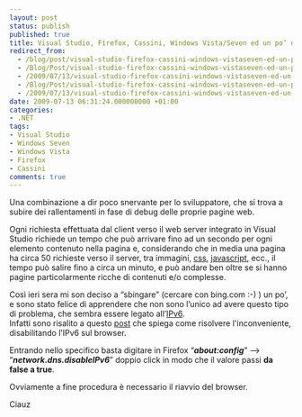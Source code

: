 ```yaml
---
layout: post
status: publish
published: true
title: Visual Studio, Firefox, Cassini, Windows Vista/Seven ed un po’ di lentezza.
redirect_from: 
  - /blog/post/visual-studio-firefox-cassini-windows-vistaseven-ed-un-po%E2%80%99-di-lentezza/
  - /Blog/Post/visual-studio-firefox-cassini-windows-vistaseven-ed-un-po%E2%80%99-di-lentezza/
  - /2009/07/13/visual-studio-firefox-cassini-windows-vistaseven-ed-un-po%E2%80%99-di-lentezza/
  - /Blog/Post/visual-studio-firefox-cassini-windows-vistaseven-ed-un-po-di-lentezza/
  - /2009/07/13/visual-studio-firefox-cassini-windows-vistaseven-ed-un-po-di-lentezza/
date: 2009-07-13 06:31:24.000000000 +01:00
categories:
- .NET
tags:
- Visual Studio
- Windows Seven
- Windows Vista
- Firefox
- Cassini
comments: true
---
```

<p>Una combinazione a dir poco snervante per lo sviluppatore, che si trova a subire dei rallentamenti in fase di debug delle proprie pagine web.</p>
<p>Ogni richiesta effettuata dal client verso il web server integrato in Visual Studio richiede un tempo che pu&ograve; arrivare fino ad un secondo per ogni elemento contenuto nella pagina e, considerando che in media una pagina ha circa 50 richieste verso il server, tra immagini, <a href="http://en.wikipedia.org/wiki/Css" target="_blank">css</a>, <a href="http://en.wikipedia.org/wiki/Javascript" target="_blank">javascript</a>, ecc., il tempo pu&ograve; salire fino a circa un minuto, e pu&ograve; andare ben oltre se si hanno pagine particolarmente ricche di contenuti e/o complesse.</p>
<p>Cos&igrave; ieri sera mi son deciso a &ldquo;sbingare&rdquo; (cercare con bing.com :-) ) un po&rsquo;, e sono stato felice di apprendere che non sono l&rsquo;unico ad avere questo tipo di problema, che sembra essere legato all&rsquo;<a href="http://en.wikipedia.org/wiki/Ipv6" target="_blank">IPv6</a>.     <br />
Infatti sono risalito a questo <a title="Fixing Firefox slowness with localhost on vista" href="http://weblogs.asp.net/dwahlin/archive/2007/06/17/fixing-firefox-slowness-with-localhost-on-vista.aspx" rel="nofollow" target="_blank">post</a> che spiega come risolvere l'inconveniente, disabilitando l&rsquo;IPv6 sul browser.</p>
<p>Entrando nello specifico basta digitare in Firefox &ldquo;<strong><em>about:config</em></strong>&rdquo; &ndash;&gt; &ldquo;<strong><em>network.dns.disableIPv6</em></strong>&rdquo; doppio click in modo che il valore passi <strong>da false a true</strong>.</p>
<p>Ovviamente a fine procedura &egrave; necessario il riavvio del browser.</p>
<p>Ciauz</p>
